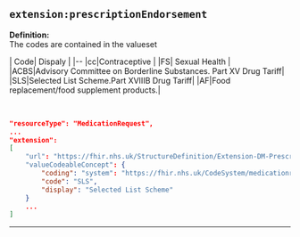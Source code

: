 ## `extension:prescriptionEndorsement`

<b>Definition:</b><br>
The codes are contained in the valueset

| Code| Dispaly | 
|--
|cc|Contraceptive |
|FS| Sexual Health |
|ACBS|Advisory Committee on Borderline Substances. Part XV Drug Tariff| 
|SLS|Selected List Scheme.Part XVIIIB Drug Tariff| 
|AF|Food replacement/food supplement products.| 

<br>

```json
"resourceType": "MedicationRequest",
...
"extension":
[
    "url": "https://fhir.nhs.uk/StructureDefinition/Extension-DM-PrescriptionEndorsement",
    "valueCodeableConcept": {
        "coding": "system": "https://fhir.nhs.uk/CodeSystem/medicationrequest-endorsement",
        "code": "SLS",
        "display": "Selected List Scheme"
    }
    ...
]
```

---


